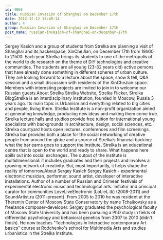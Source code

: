 ```yaml
---
id: 4060
title: Russian Invasion of Shanghai on December 17th
date: 2012-12-12 17:49:14
author: 4
group: Russian Invasion of Shanghai on December 17th
post_name: russian-invasion-of-shanghai-on-december-17th
---
```


Sergey Kasich and a group of students from Strelka are planning a visit of Shanghai and its hackerspace, XinCheJian, on December 17th from 19h00 to 21h00. Each year Strelka brings its students to one of the metropolis of the world to do research on the theme of DiY technologies and creative communities. The students are all young (23-32 years old) active persons that have already done something in different spheres of urban culture. They are looking forward to a lecture about the space, show & tell, Q&A session and a small discussion with residents of the XinCheJian space. Members with interesting projects are invited to join in to welcome our Russian guests.About Strelka Strelka Website, Strelka Flicker, Strelka BlogStrelka is an interdisciplinary institution, founded in Moscow, Russia 3 years ago. Its main topic is Urbanism and everything related to big cities and people, living there. Strelka Institute is a non-profit organization aimed at generating knowledge, producing new ideas and making them come true. Strelka lecture halls and studios provide free tuition for international young specialists with backgrounds in architecture, design, social sciences, etc. Strelka courtyard hosts open lectures, conferences and film screenings. Strelka bar provides both a place for the social networking of creative people from around the globe and a source of Strelka’s financial backing: what the bar earns goes to support the institute. Strelka is an educational centre that is open to the world and ready to share. What happens here spills out into social exchanges. The output of the institute is multidimensional: it includes graduates and their projects and involves a growing network of creativity. But, most importantly, it helps shape the reality of tomorrow.About Sergey Kasich Sergey Kasich - experimental electronic musician, performer, sound artist, developer of interactive installations. Author of a number of Russian and Crimean festivals of experimental electronic music and technological arts. Initiator and principal curator for communities LoveLiveElectronic (LoLieL.tk) (2008-2011) and SoundArtist.ru (2011-present). From 2005 to 2010 he was resident at the Theremin Center of Moscow State Conservatory by name Tchaikovsky as a freelance composer-developer. Sergey graduated the psychological faculty of Moscow State University and has been pursuing a PhD study in fields of differential psychology and behavioral genetics from 2007 to 2010 (didn't finish). He now teaches "Technologies in Interactive contemporary Art basics" course at Rodchenko's school for Multimedia Arts and studies urbanistics in the Strelka Institute.